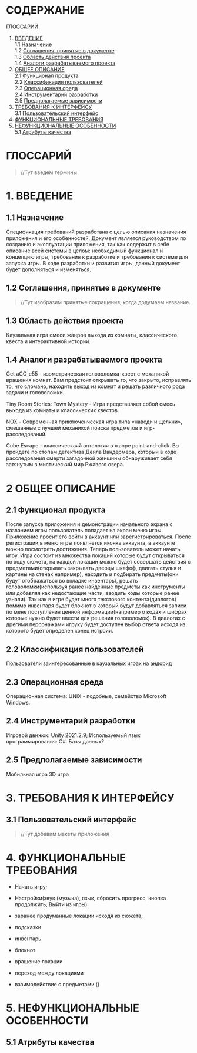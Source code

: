# СОДЕРЖАНИЕ
[ГЛОССАРИЙ](#ГЛОССАРИЙ)

1. [ВВЕДЕНИЕ](#1.-ВВЕДЕНИЕ)  
1.1 [Назначение](##1.1-Назначение)  
1.2 [Соглашения, принятые в документе](##1.2-Соглашения,-принятые-в-документе)  
1.3 [Область действия проекта](##1.3-Область-действия-проекта)  
1.4 [Аналоги разрабатываемого проекта](##1.4-Аналоги-разрабатываемого-проекта)  
2. [ОБЩЕЕ ОПИСАНИЕ](#2-ОБЩЕЕ-ОПИСАНИЕ)  
2.1 [Функционал продукта](##2.1-Функционал-продукта)  
2.2 [Классификация пользователей](##2.2-Классификация-пользователей)  
2.3 [Операционная среда](##2.3-Операционная-среда)  
2.4 [Инструментарий разработки](##2.4-Инструментарий-разработки)  
2.5 [Предполагаемые зависимости](##2.5-Предполагаемые-зависимости)  
3. [ТРЕБОВАНИЯ К ИНТЕРФЕЙСУ](#3-ТРЕБОВАНИЯ-К-ИНТЕРФЕЙСУ)  
3.1	[Пользовательский интерфейс](##3.1-Пользовательский-интерфейс)  
4.	[ФУНКЦИОНАЛЬНЫЕ ТРЕБОВАНИЯ](#4-ФУНКЦИОНАЛЬНЫЕ-ТРЕБОВАНИЯ)  
5.	[НЕФУНКЦИОНАЛЬНЫЕ ОСОБЕННОСТИ](#5-НЕФУНКЦИОНАЛЬНЫЕ-ОСОБЕННОСТИ)  
5.1	[Атрибуты качества](##5.1-Атрибуты-качества)  

# ГЛОССАРИЙ

> //Тут введем термины

# 1.	ВВЕДЕНИЕ 

## 1.1	Назначение

Спецификация требований разработана с целью описания назначения приложения и его особенностей. Документ является руководством по созданию и эксплуатации приложения, так как содержит в себе описание всей системы в целом: необходимый функционал и концепцию игры, требования к разработке и требования к системе для запуска игры. В ходе разработки и развития игры, данный документ будет дополняться и изменяться. 

## 1.2	Соглашения, принятые в документе 

> //Тут изобразим принятые сокращения, когда додумаем название.

## 1.3	Область действия проекта 
 
 Каузальная игра смеси жанров выхода из комнаты, классического квеста и интерактивной истории. 
 


## 1.4	Аналоги разрабатываемого проекта 

Get aCC_e55 - изометрическая головоломка-квест с механикой вращения комнат. Вам предстоит открывать то, что закрыто, исправлять то, что сломано, находить выход из комнат и решать различного рода задачи и головоломки.

Tiny Room Stories: Town Mystery - Игра представляет собой смесь выхода из комнаты и классических квестов.

NOX - Современная приключенческая игра типа «наведи и щелкни», смешанные с лучшей механикой поиска предметов и игр-расследований.

Cube Escape - классическаяй антология в жанре point-and-click. Вы пройдете по стопам детектива Дейла Вандермера, который в ходе расследования смерти загадочной женщины обнаруживает себя затянутым в мистический мир Ржавого озера.

# 2 ОБЩЕЕ ОПИСАНИЕ

## 2.1 Функционал продукта

После запуска приложения и демонстрации начального экрана с названием игры пользователь попадает на экран меню игры. Приложение просит его войти в аккаунт или зарегистрироваться. После регистрации в меню игры появляется иконка аккаунта, в аккаунте можно посмотреть достижения. Теперь пользователь может начать игру. Игра состоит из множества локаций которые будут открываться по ходу сюжета, на каждой локации можно будет совершать действия с предметами(открывать закрывать дверцы шкафоф, двигать стулья и картины на стенах например), находить и подбирать предметы(они будут отображаться во вкладке инвентарь), решать головоломки(используя ранее найденные предметы как инструменты или добавляя как недостающие части, вводить коды которые ранее узнали). Так как в игре будет много текстового контента(диалогов) помимо инвентаря будет блокнот в который будут добавляться записи по мене поступления ценной информации(например о кодах и шифрах которые нужно будет ввести для решения головоломок). В диалогах с дрегими персонажами игруку будет доступен выбор ответа исходя из которого будет определен конец истроии. 

## 2.2 Классификация пользователей

Пользователи заинтересованные в каузальных играх на андорид

## 2.3 Операционная среда

Операционная система: UNIX - подобные, семейство Microsoft Windows.

## 2.4 Инструментарий разработки

Игровой движок: Unity 2021.2.9;
Используемый язык программирования: C#.
Базы данных? 

## 2.5 Предполагаемые зависимости

Мобильная игра 3D игра

# 3.	ТРЕБОВАНИЯ К ИНТЕРФЕЙСУ

## 3.1	Пользовательский интерфейс

> //Тут добавим макеты приложения

# 4.	ФУНКЦИОНАЛЬНЫЕ ТРЕБОВАНИЯ

* Начать игру;
* Настройки(звук (музыка), язык, сбросить прогресс, кнопка продолжить, Выйти из игры) 
* заранее продуманные локации исходя из сюжета;
* подсказки
* инвентарь
* блокнот

* врашение локации
* переход между локациями
* взаимодействие с предметами ()

# 5.	НЕФУНКЦИОНАЛЬНЫЕ ОСОБЕННОСТИ

## 5.1	Атрибуты качества












